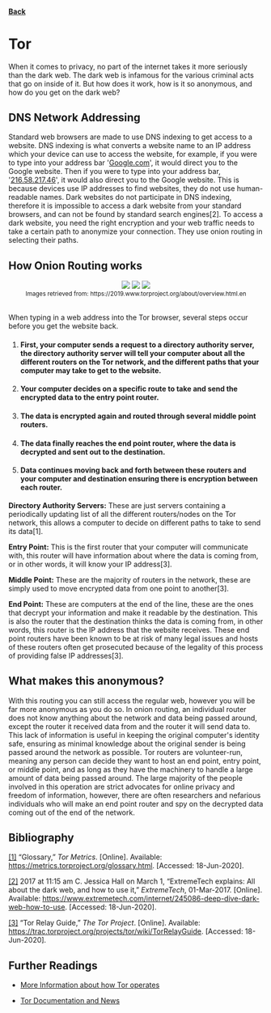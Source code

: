 #### [Back](./README.md)
# Tor
When it comes to privacy, no part of the internet takes it more seriously than the dark web. The dark web is infamous for the various criminal acts that go on inside of it. But how does it work, how is it so anonymous, and how do you get on the dark web?

##   DNS Network Addressing
Standard web browsers are made to use DNS indexing to get access to a website. DNS indexing is what converts a website name to an IP address which your device can use to access the website, for example, if you were to type into your address bar '[Google.com](https://www.google.com)', it would direct you to the Google website. Then if you were to type into your address bar, '[216.58.217.46](http://216.58.217.46/)', it would also direct you to the Google website. This is because devices use IP addresses to find websites, they do not use human-readable names. Dark websites do not participate in DNS indexing, therefore it is impossible to access a dark website from your standard browsers, and can not be found by standard search engines[2]. To access a dark website, you need the right encryption and your web traffic needs to take a certain path to anonymize your connection. They use onion routing in selecting their paths.

## How Onion Routing works
<p style="text-align: center; margin-bottom:0; padding-bottom:0;"><image src=./images/tor1.png> </image> <image src=./images/tor2.png> </image> <image src=./images/tor3.png> </image></p>


<center><sub style="text-align:center; margin-bottom:5%"> Images retrieved from: <a src =https://2019.www.torproject.org/about/overview.html.en> https://2019.www.torproject.org/about/overview.html.en</a> </sub></center>

<br/>

When typing in a web address into the Tor browser, several steps occur before you get the website back. 


1. #### First, your computer sends a request to a directory authority server, the directory authority server will tell your computer about all the different routers on the Tor network, and the different paths that your computer may take to get to the website. 

1. #### Your computer decides on a specific route to take and send the encrypted data to the entry point router.

1. #### The data is encrypted again and routed through several middle point routers.

1. #### The data finally reaches the end point router, where the data is decrypted and sent out to the destination. 

1. #### Data continues moving back and forth between these routers and your computer and destination ensuring there is encryption between each router.


 **Directory Authority Servers:** These are just servers containing a periodically updating list of all the different routers/nodes on the Tor network, this allows a computer to decide on different paths to take to send its data[1].

**Entry Point:** This is the first router that your computer will communicate with, this router will have information about where the data is coming from, or in other words, it will know your IP address[3].

**Middle Point:** These are the majority of routers in the network, these are simply used to move encrypted data from one point to another[3].

**End Point:** These are computers at the end of the line, these are the ones that decrypt your information and make it readable by the destination. This is also the router that the destination thinks the data is coming from, in other words, this router is the IP address that the website receives. These end point routers have been known to be at risk of many legal issues and hosts of these routers often get prosecuted because of the legality of this process of providing false IP addresses[3].

## What makes this anonymous?
With this routing you can still access the regular web, however you will be far more anonymous as you do so. In onion routing, an individual router does not know anything about the network and data being passed around, except the router it received data from and the router it will send data to. This lack of information is useful in keeping the original computer's identity safe, ensuring as minimal knowledge about the original sender is being passed around the network as possible. Tor routers are volunteer-run, meaning any person can decide they want to host an end point, entry point, or middle point, and as long as they have the machinery to handle a large amount of data being passed around. The large majority of the people involved in this operation are strict advocates for online privacy and freedom of information, however, there are often researchers and nefarious individuals who will make an end point router and spy on the decrypted data coming out of the end of the network.

## Bibliography
[[1]](https://metrics.torproject.org/glossary.html) “Glossary,” *Tor Metrics*. [Online]. Available: https://metrics.torproject.org/glossary.html. [Accessed: 18-Jun-2020].

[[2]](https://www.extremetech.com/internet/245086-deep-dive-dark-web-how-to-use) 2017 at 11:15 am C. Jessica Hall on March 1, “ExtremeTech explains: All about the dark web, and how to use it,” *ExtremeTech*, 01-Mar-2017. [Online]. Available: https://www.extremetech.com/internet/245086-deep-dive-dark-web-how-to-use. [Accessed: 18-Jun-2020].

[[3]](https://trac.torproject.org/projects/tor/wiki/TorRelayGuide) “Tor Relay Guide,” *The Tor Project*. [Online]. Available: https://trac.torproject.org/projects/tor/wiki/TorRelayGuide. [Accessed: 18-Jun-2020].


## Further Readings
* [More Information about how Tor operates](https://en.wikipedia.org/wiki/Tor_(anonymity_network)#:~:text=Tor%20aims%20to%20conceal%20its,by%20volunteers%20around%20the%20globe.)

* [Tor Documentation and News](https://2019.www.torproject.org/docs/documentation.html.en)